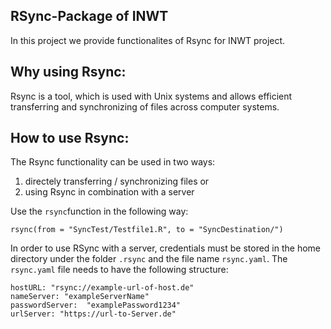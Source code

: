 ## RSync-Package of INWT

In this project we provide functionalites of Rsync for INWT project.


## Why using Rsync:

Rsync is a tool, which is used with Unix systems and allows efficient transferring and synchronizing of files across computer systems. 


## How to use Rsync:

The Rsync functionality can be used in two ways: 
1) directely transferring / synchronizing files or 
2) using Rsync in combination with a server

Use the `rsync`function in the following way: 

```
rsync(from = "SyncTest/Testfile1.R", to = "SyncDestination/")
```

In order to use RSync with a server, credentials must be stored in the home directory under the folder `.rsync` and the file name `rsync.yaml`.
The `rsync.yaml` file needs to have the following structure:

```
hostURL: "rsync://example-url-of-host.de"
nameServer: "exampleServerName"
passwordServer:  "examplePassword1234"
urlServer: "https://url-to-Server.de"
```








